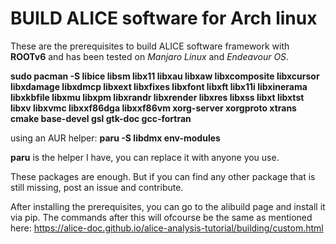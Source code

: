 # BUILD ALICE software for Arch linux

These are the prerequisites to build ALICE software framework with **ROOTv6** and has been tested on *Manjaro Linux* and *Endeavour OS*. 

**sudo pacman -S libice libsm libx11 libxau libxaw libxcomposite libxcursor libxdamage libxdmcp libxext libxfixes libxfont libxft libx11i libxinerama libxkbfile libxmu libxpm libxrandr libxrender libxres libxss libxt libxtst libxv libxvmc libxxf86dga libxxf86vm xorg-server xorgproto xtrans cmake base-devel gsl gtk-doc gcc-fortran**

using an AUR helper: **paru -S libdmx env-modules**

**paru** is the helper I have, you can replace it with anyone you use.

These packages are enough. But if you can find any other package that is still missing, post an issue and contribute.

After installing the prerequisites, you can go to the alibuild page and install it via pip. The commands after this will ofcourse be the same as mentioned here:
https://alice-doc.github.io/alice-analysis-tutorial/building/custom.html
